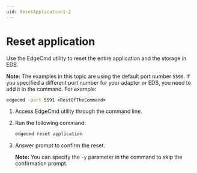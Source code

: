```yaml
---
uid: ResetApplication1-2
---
```


# Reset application

Use the EdgeCmd utility to reset the entire application and the storage in EDS.

**Note:** The examples in this topic are using the default port number `5590`. If you specified a different port number for your adapter or EDS, you need to add it in the command. For example:

```cmd
edgecmd -port 5591 <RestOfTheCommand>
```

1. Access EdgeCmd utility through the command line.
2. Run the following command:

    ```cmd
    edgecmd reset application
    ```

3. Answer prompt to confirm the reset.

    **Note:** You can specify the `-y` parameter in the command to skip the confirmation prompt.
